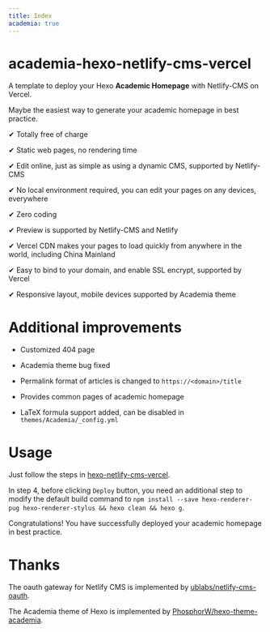 ```yaml
---
title: Index
academia: true
---
```


# academia-hexo-netlify-cms-vercel

A template to deploy your Hexo **Academic Homepage** with Netlify-CMS on Vercel.

Maybe the easiest way to generate your academic homepage in best practice.

✔ Totally free of charge

✔ Static web pages, no rendering time

✔ Edit online, just as simple as using a dynamic CMS, supported by Netlify-CMS

✔ No local environment required, you can edit your pages on any devices, everywhere

✔ Zero coding

✔ Preview is supported by Netlify-CMS and Netlify

✔ Vercel CDN makes your pages to load quickly from anywhere in the world, including China Mainland

✔ Easy to bind to your domain, and enable SSL encrypt, supported by Vercel

✔ Responsive layout, mobile devices supported by Academia theme

# Additional improvements

- Customized 404 page

- Academia theme bug fixed

- Permalink format of articles is changed to `https://<domain>/title`

- Provides common pages of academic homepage

- LaTeX formula support added, can be disabled in `themes/Academia/_config.yml`

# Usage

Just follow the steps in [hexo-netlify-cms-vercel](https://github.com/hangvane/hexo-netlify-cms-vercel).

In step 4, before clicking `Deploy` button, you need an additional step to modify the default build command to `npm install --save hexo-renderer-pug hexo-renderer-stylus && hexo clean && hexo g`.

Congratulations! You have successfully deployed your academic homepage in best practice.

# Thanks

The oauth gateway for Netlify CMS is implemented by [ublabs/netlify-cms-oauth](https://github.com/ublabs/netlify-cms-oauth).

The Academia theme of Hexo is implemented by [PhosphorW/hexo-theme-academia](https://github.com/PhosphorW/hexo-theme-academia).
